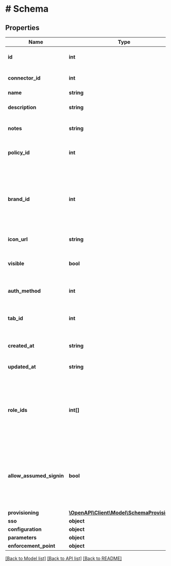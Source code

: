 # # Schema

## Properties

Name | Type | Description | Notes
------------ | ------------- | ------------- | -------------
**id** | **int** | Apps unique ID in OneLogin. | [optional]
**connector_id** | **int** | ID of the apps underlying connector. | [optional]
**name** | **string** | App name. | [optional]
**description** | **string** | Freeform description of the app. | [optional]
**notes** | **string** | Freeform notes about the app. | [optional]
**policy_id** | **int** | The security policy assigned to the app. | [optional]
**brand_id** | **int** | The custom login page branding to use for this app. Applies to app initiated logins via OIDC or SAML. | [optional]
**icon_url** | **string** | A link to the apps icon url. | [optional]
**visible** | **bool** | Indicates if the app is visible in the OneLogin portal. | [optional]
**auth_method** | **int** | An ID indicating the type of app. | [optional]
**tab_id** | **int** | ID of the OneLogin portal tab that the app is assigned to. | [optional]
**created_at** | **string** | The date the app was created. | [optional]
**updated_at** | **string** | The date the app was last updated. | [optional]
**role_ids** | **int[]** | List of Role IDs that are assigned to the app. On App Create or Update the entire array is replaced with the values provided. | [optional]
**allow_assumed_signin** | **bool** | Indicates whether or not administrators can access the app as a user that they have assumed control over. | [optional]
**provisioning** | [**\OpenAPI\Client\Model\SchemaProvisioning**](SchemaProvisioning.md) |  | [optional]
**sso** | **object** |  | [optional]
**configuration** | **object** |  | [optional]
**parameters** | **object** |  | [optional]
**enforcement_point** | **object** |  | [optional]

[[Back to Model list]](../../README.md#models) [[Back to API list]](../../README.md#endpoints) [[Back to README]](../../README.md)

